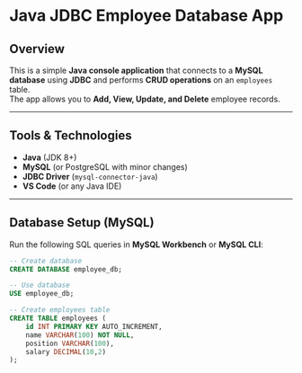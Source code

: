 # Java JDBC Employee Database App

## Overview
This is a simple **Java console application** that connects to a **MySQL database** using **JDBC** and performs **CRUD operations** on an `employees` table.  
The app allows you to **Add, View, Update, and Delete** employee records.

---

## Tools & Technologies
- **Java** (JDK 8+)
- **MySQL** (or PostgreSQL with minor changes)
- **JDBC Driver** (`mysql-connector-java`)
- **VS Code** (or any Java IDE)

---

## Database Setup (MySQL)

Run the following SQL queries in **MySQL Workbench** or **MySQL CLI**:

```sql
-- Create database
CREATE DATABASE employee_db;

-- Use database
USE employee_db;

-- Create employees table
CREATE TABLE employees (
    id INT PRIMARY KEY AUTO_INCREMENT,
    name VARCHAR(100) NOT NULL,
    position VARCHAR(100),
    salary DECIMAL(10,2)
);
